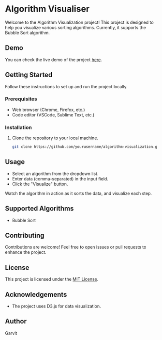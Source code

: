 # Algorithm Visualiser

Welcome to the Algorithm Visualization project! This project is designed to help you visualize various sorting algorithms. Currently, it supports the Bubble Sort algorithm.

## Demo
You can check the live demo of the project [here](https://garvit-exe.github.io/Algorithm-Visualiser).

## Getting Started

Follow these instructions to set up and run the project locally.

### Prerequisites

- Web browser (Chrome, Firefox, etc.)
- Code editor (VSCode, Sublime Text, etc.)

### Installation

1. Clone the repository to your local machine.

   ```bash
   git clone https://github.com/yourusername/algorithm-visualization.git

## Usage

- Select an algorithm from the dropdown list.
- Enter data (comma-separated) in the input field.
- Click the "Visualize" button.

Watch the algorithm in action as it sorts the data, and visualize each step.

## Supported Algorithms

- Bubble Sort

## Contributing
Contributions are welcome! Feel free to open issues or pull requests to enhance the project.

## License
This project is licensed under the [MIT License](LICENSE).

## Acknowledgements

- The project uses D3.js for data visualization.

## Author
Garvit
